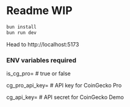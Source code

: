 # Readme WIP

```sh
bun install
bun run dev
```

Head to http://localhost:5173

### ENV variables required

is_cg_pro= # true or false

cg_pro_api_key= # API key for CoinGecko Pro

cg_api_key= # API secret for CoinGecko Demo
